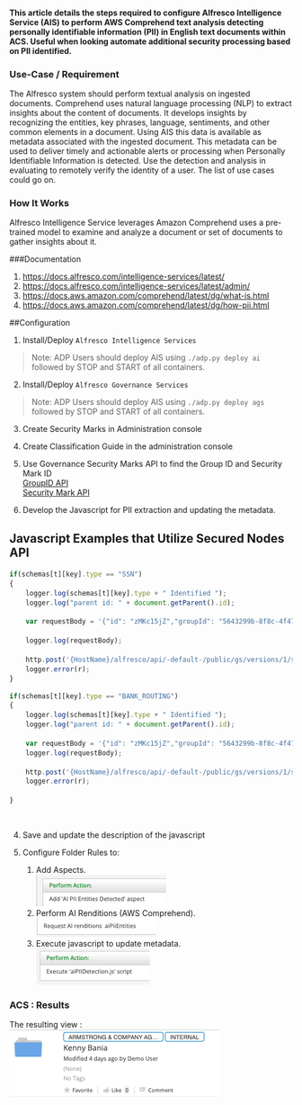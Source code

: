 #### This article details the steps required to configure Alfresco Intelligence Service (AIS) to perform AWS Comprehend text analysis detecting personally identifiable information (PII) in English text documents  within ACS.  Useful when looking automate additional security processing based on PII identified.    

### Use-Case / Requirement
The Alfresco system should perform textual analysis on ingested documents.  Comprehend uses natural language processing (NLP) to extract insights about the content of documents. It develops insights by recognizing the entities, key phrases, language, sentiments, and other common elements in a document.  Using AIS this data is available as metadata associated with the ingested document.  This metadata can be used to deliver timely and actionable alerts or processing when Personally Identifiable Information is detected. Use the detection and analysis in evaluating to remotely verify the identity of a user.  The list of use cases could go on.

### How It Works
Alfresco Intelligence Service leverages Amazon Comprehend uses a pre-trained model to examine and analyze a document or set of documents to gather insights about it.

###Documentation
1. https://docs.alfresco.com/intelligence-services/latest/
2. https://docs.alfresco.com/intelligence-services/latest/admin/
3. https://docs.aws.amazon.com/comprehend/latest/dg/what-is.html
4. https://docs.aws.amazon.com/comprehend/latest/dg/how-pii.html


##Configuration
1. Install/Deploy `Alfresco Intelligence Services`
> Note: ADP Users should deploy AIS using `./adp.py deploy ai` followed by STOP and START of all containers.

2. Install/Deploy `Alfresco Governance Services`
> Note: ADP Users should deploy AIS using `./adp.py deploy ags` followed by STOP and START of all containers.

3. Create Security Marks in Administration console

4. Create Classification Guide in the administration console

5. Use Governance Security Marks API to find the Group ID and Security Mark ID <br/>
[GroupID API](artifacts/Groupid.png) <br/>
[Security Mark API](artifacts/secmark.png) <br/>

6. Develop the Javascript for PII extraction and updating the metadata.

## Javascript Examples that Utilize Secured Nodes API
```javascript									
if(schemas[t][key].type == "SSN")
{
	logger.log(schemas[t][key].type + " Identified ");
	logger.log("parent id: " + document.getParent().id);
										
	var requestBody = '{"id": "zMKc15jZ","groupId": "5643299b-8f8c-4f47-8f62-7cd51cac6766","op": "ADD"}';										

	logger.log(requestBody);
																																				
	http.post('{HostName}/alfresco/api/-default-/public/gs/versions/1/secured-nodes/' + document.getParent().id + '/securing-marks', requestBody, "application/json;charset=UTF-8", "uname", "pw");
	logger.error(r);									
}
```
```javascript
if(schemas[t][key].type == "BANK_ROUTING")
{
	logger.log(schemas[t][key].type + " Identified ");
	logger.log("parent id: " + document.getParent().id);
										
	var requestBody = '{"id": "zMKc15jZ","groupId": "5643299b-8f8c-4f47-8f62-7cd51cac6766","op": "ADD"}';												
	logger.log(requestBody);					
																											
	http.post('{HostName}/alfresco/api/-default-/public/gs/versions/1/secured-nodes/' + document.getParent().id + '/securing-marks', requestBody, "application/json;charset=UTF-8", "uname", "pw");
	logger.error(r);									

}	
```	
<br/>

4. Save and update the description of the javascript

5.  Configure Folder Rules to:
    1. Add Aspects.<br/>
    ![add-aspects](artifacts/5a.png)
    2. Perform AI Renditions (AWS Comprehend).<br/>
    ![ai-rendition](artifacts/5b.png)
    3. Execute javascript to update metadata.<br/>
    ![execute-js](artifacts/5c.png)


### ACS : Results
The resulting view :<br/>
![result](artifacts/5d.png)